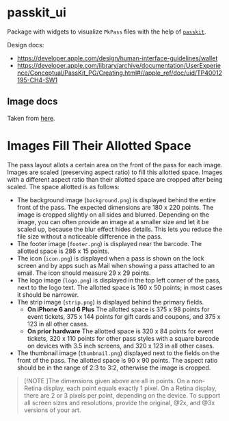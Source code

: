 # passkit_ui

Package with widgets to visualize `PkPass` files with the help of [`passkit`](https://pub.dev/packages/passkit).

Design docs: 
- https://developer.apple.com/design/human-interface-guidelines/wallet
- https://developer.apple.com/library/archive/documentation/UserExperience/Conceptual/PassKit_PG/Creating.html#//apple_ref/doc/uid/TP40012195-CH4-SW1


## Image docs

Taken from [here](https://developer.apple.com/library/archive/documentation/UserExperience/Conceptual/PassKit_PG/Creating.html#//apple_ref/doc/uid/TP40012195-CH4-SW1).

# Images Fill Their Allotted Space
The pass layout allots a certain area on the front of the pass for each image. Images are scaled (preserving aspect ratio) to fill this allotted space. Images with a different aspect ratio than their allotted space are cropped after being scaled. The space allotted is as follows:

- The background image (`background.png`) is displayed behind the entire front of the pass. The expected dimensions are 180 x 220 points. The image is cropped slightly on all sides and blurred. Depending on the image, you can often provide an image at a smaller size and let it be scaled up, because the blur effect hides details. This lets you reduce the file size without a noticeable difference in the pass.
- The footer image (`footer.png`) is displayed near the barcode. The allotted space is 286 x 15 points.
- The icon (`icon.png`) is displayed when a pass is shown on the lock screen and by apps such as Mail when showing a pass attached to an email. The icon should measure 29 x 29 points.
- The logo image (`logo.png`) is displayed in the top left corner of the pass, next to the logo text. The allotted space is 160 x 50 points; in most cases it should be narrower.
- The strip image (`strip.png`) is displayed behind the primary fields.
  - **On iPhone 6 and 6 Plus** The allotted space is 375 x 98 points for event tickets, 375 x 144 points for gift cards and coupons, and 375 x 123 in all other cases.
  - **On prior hardware** The allotted space is 320 x 84 points for event tickets, 320 x 110 points for other pass styles with a square barcode on devices with 3.5 inch screens, and 320 x 123 in all other cases.
- The thumbnail image (`thumbnail.png`) displayed next to the fields on the front of the pass. The allotted space is 90 x 90 points. The aspect ratio should be in the range of 2:3 to 3:2, otherwise the image is cropped.

> [!NOTE ]The dimensions given above are all in points. On a non-Retina display, each point equals exactly 1 pixel. On a Retina display, there are 2 or 3 pixels per point, depending on the device. To support all screen sizes and resolutions, provide the original, @2x, and @3x versions of your art.

